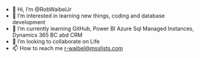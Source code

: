 - 👋 Hi, I’m @RobWaibelJr
- 👀 I’m interested in learning new things, coding and database development
- 🌱 I’m currently learning GitHub, Power BI Azure Sql Managed Instances, Dynamics 365 BC abd CRM
- 💞️ I’m looking to collaborate on Life
- 📫 How to reach me r-waibel@msslists.com

<!---
RobWaibelJr/RobWaibelJr is a ✨ special ✨ repository because its `README.md` (this file) appears on your GitHub profile.
You can click the Preview link to take a look at your changes.
--->

